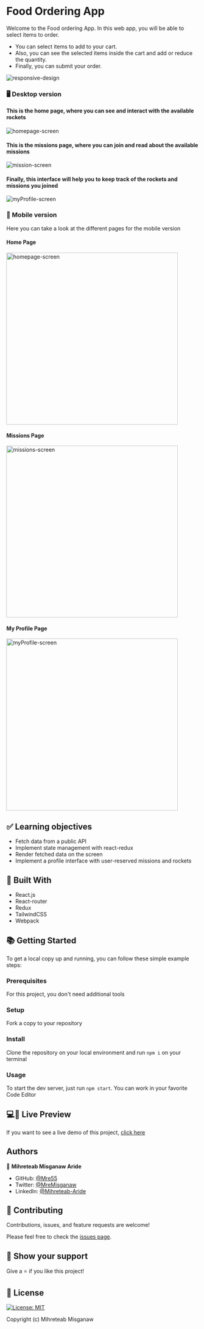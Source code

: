 # Food Ordering App

Welcome to the Food ordering App. In this web app, you will be able to select items to order.

- You can select items to add to your cart.
- Also, you can see the selected items inside the cart and add or reduce the quantity.
- Finally, you can submit your order.

![responsive-design](./screenshots/space-travelers-hub-preview.png)

### 🖥️ Desktop version

#### This is the home page, where you can see and interact with the available rockets

![homepage-screen](./screenshots/rockets-desktop.png)

#### This is the missions page, where you can join and read about the available missions

![mission-screen](./screenshots/missions-desktop.png)

####  Finally, this interface will help you to keep track of the rockets and missions you joined

![myProfile-screen](./screenshots/myProfile-desktop.png)

### 📱 Mobile version

Here you can take a look at the different pages for the mobile version

#### Home Page

<img src="./screenshots/rockets-mobile.png" alt="homepage-screen" width="450"/>

#### Missions Page

<img src="./screenshots/missions-mobile.png" alt="missions-screen" width="450"/>

#### My Profile Page

<img src="./screenshots/myProfile-mobile.png" alt="myProfile-screen" width="450"/>

## ✅ Learning objectives

- Fetch data from a public API
- Implement state management with react-redux
- Render fetched data on the screen
- Implement a profile interface with user-reserved missions and rockets

## 🧩 Built With

- React.js
- React-router
- Redux
- TailwindCSS
- Webpack

## 📚 Getting Started

To get a local copy up and running, you can follow these simple example steps:

### Prerequisites

For this project, you don't need additional tools

<!-- For this project to run you will need the following tools:
- requisite -->

### Setup

Fork a copy to your repository

### Install

Clone the repository on your local environment and run `npm i` on your terminal

### Usage

To start the dev server, just run `npm start`.
You can work in your favorite Code Editor

## 💻📱 Live Preview

If you want to see a live demo of this project, [click here]()

## Authors

👤 **Mihreteab Misganaw Aride**

- GitHub: [@Mre55](https://github.com/Mre55)
- Twitter: [@MreMisganaw](https://twitter.com/MreMisganaw)
- LinkedIn: [@Mihreteab-Aride](https://www.linkedin.com/in/mihreteabaride/)

## 🤝 Contributing

Contributions, issues, and feature requests are welcome!

Please feel free to check the [issues page](../../issues).

## 👏 Show your support

Give a ⭐️ if you like this project!


## 📝 License

[![License: MIT](https://img.shields.io/badge/License-MIT-yellow.svg)](https://opensource.org/licenses/MIT)

Copyright (c) Mihreteab Misganaw
